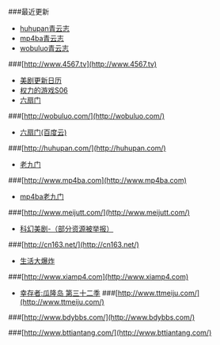 ###最近更新
- [huhupan青云志](http://huhupan.com/dsj/gcj/2016-07-29/5270.html)
- [mp4ba青云志](http://www.mp4ba.com/search.php?keyword=%20%09Q%E4%BA%91%E5%BF%97)  
- [wobuluo青云志](http://wobuluo.com/2249.html) 

###[http://www.4567.tv](http://www.4567.tv) 
-  [美剧更新日历](http://www.4567.tv/html/16.html  )  
-  [权力的游戏S06](http://www.4567.tv/film/id23156.html)  
-  [六扇门](http://www.4567.tv/film/id23486.html)  
 
###[http://wobuluo.com/](http://wobuluo.com/)  
- [六扇门(百度云)](http://wobuluo.com/1425.html)  
 

###[http://huhupan.com/](http://huhupan.com/) 
- [老九门](http://huhupan.com/dsj/gcj/2016-07-04/4544.html)  

###[http://www.mp4ba.com](http://www.mp4ba.com)  
- [mp4ba老九门](http://www.mp4ba.com/search.php?keyword=%E8%80%81%E4%B9%9D%E9%97%A8)  
  

###[http://www.meijutt.com/](http://www.meijutt.com/)  
- [科幻美剧-（部分资源被举报）](http://www.meijutt.com/file/list1.html)  

###[http://cn163.net/](http://cn163.net/)
- [生活大爆炸](http://cn163.net/archives/17613/)  

###[http://www.xiamp4.com](http://www.xiamp4.com)  
- [幸存者:瓜隆岛 第三十二季](http://www.xiamp4.com/Html/GP22686.html)
###[http://www.ttmeiju.com/](http://www.ttmeiju.com/)
        
###[http://www.bdybbs.com/](http://www.bdybbs.com/)  
 
###[http://www.bttiantang.com/](http://www.bttiantang.com/)  
  

